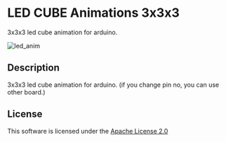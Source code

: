 # LED CUBE Animations 3x3x3

3x3x3 led cube animation for arduino.

![led_anim](https://user-images.githubusercontent.com/93278577/188685166-46b51493-fd0e-4baf-9855-683ebb832651.gif)

## Description

3x3x3 led cube animation for arduino.
(if you change pin no, you can use other board.)

## License

This software is licensed under the [Apache License 2.0](./LICENSE)

